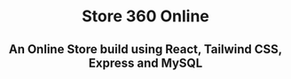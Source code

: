 <div align="center">


# Store 360 Online


## An Online Store build using React, Tailwind CSS, Express and MySQL
</div>
